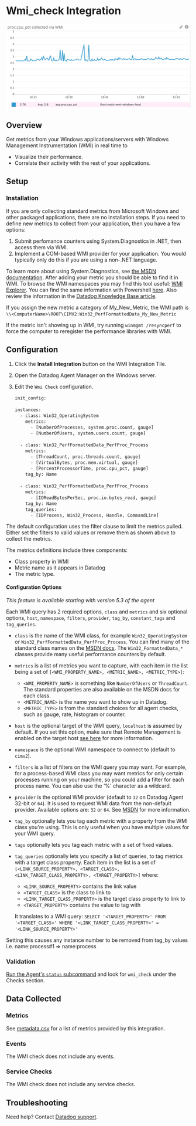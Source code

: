 # Wmi_check Integration

![WMI metric][1]

## Overview

Get metrics from your Windows applications/servers with Windows Management Instrumentation (WMI) in real time to

* Visualize their performance.
* Correlate their activity with the rest of your applications.

## Setup
### Installation

If you are only collecting standard metrics from Microsoft Windows and other packaged applications, there are no installation steps. If you need to define new metrics to collect from your application, then you have a few options:

1.  Submit perfomance counters using System.Diagnostics in .NET, then access them via WMI.
2.  Implement a COM-based WMI provider for your application. You would typically only do this if you are using a non-.NET language.

To learn more about using System.Diagnostics, see [the MSDN documentation][2]. After adding your metric you should be able to find it in WMI. To browse the WMI namespaces you may find this tool useful: [WMI Explorer][3]. You can find the same information with Powershell [here][4]. Also review the information in the [Datadog Knowledge Base article][5].

If you assign the new metric a category of My_New_Metric, the WMI path is
`\\<ComputerName>\ROOT\CIMV2:Win32_PerfFormattedData_My_New_Metric`

If the metric isn't showing up in WMI, try running `winmgmt /resyncperf` to force the computer to reregister the performance libraries with WMI.


## Configuration

1.  Click the **Install Integration** button on the WMI Integration Tile.
2.  Open the Datadog Agent Manager on the Windows server.
3.  Edit the `Wmi Check` configuration.

        init_config:

        instances:
          - class: Win32_OperatingSystem
            metrics:
              - [NumberOfProcesses, system.proc.count, gauge]
              - [NumberOfUsers, system.users.count, gauge]

          - class: Win32_PerfFormattedData_PerfProc_Process
            metrics:
              - [ThreadCount, proc.threads.count, gauge]
              - [VirtualBytes, proc.mem.virtual, gauge]
              - [PercentProcessorTime, proc.cpu_pct, gauge]
            tag_by: Name

          - class: Win32_PerfFormattedData_PerfProc_Process
            metrics:
              - [IOReadBytesPerSec, proc.io.bytes_read, gauge]
            tag_by: Name
            tag_queries:
              - [IDProcess, Win32_Process, Handle, CommandLine]

<div class="alert alert-info">
The default configuration uses the filter clause to limit the metrics pulled. Either set the filters to valid values or remove them as shown above to collect the metrics.
</div>

The metrics definitions include three components:

* Class property in WMI
* Metric name as it appears in Datadog
* The metric type.

#### Configuration Options
*This feature is available starting with version 5.3 of the agent*

Each WMI query has 2 required options, `class` and `metrics` and six optional options, `host`, `namespace`, `filters`, `provider`, `tag_by`, `constant_tags` and `tag_queries`.

* `class` is the name of the WMI class, for example `Win32_OperatingSystem` or `Win32_PerfFormattedData_PerfProc_Process`. You can find many of the standard class names on the [MSDN docs][6]. The `Win32_FormattedData_*` classes provide many useful performance counters by default.

* `metrics` is a list of metrics you want to capture, with each item in the
list being a set of `[<WMI_PROPERTY_NAME>, <METRIC_NAME>, <METRIC_TYPE>]`: 
  *  `<WMI_PROPERTY_NAME>` is something like `NumberOfUsers` or `ThreadCount`. The standard properties are also available on the MSDN docs for each class.
  *  `<METRIC_NAME>` is the name you want to show up in Datadog.
  * `<METRIC_TYPE>` is from the standard choices for all agent checks, such as gauge, rate, histogram or counter.

* `host` is the optional target of the WMI query, `localhost` is assumed by default. If you set this option, make sure that Remote Management is enabled on the target host [see here][7] for more information.

* `namespace` is the optional WMI namespace to connect to (default to `cimv2`).

* `filters` is a list of filters on the WMI query you may want. For example, for a process-based WMI class you may want metrics for only certain processes running on your machine, so you could add a filter for each process name. You can also use the '%' character as a wildcard.

* `provider` is the optional WMI provider (default to `32` on Datadog Agent 32-bit or `64`). It is used to request WMI data from the non-default provider. Available options are: `32` or `64`.
See [MSDN][8] for more information.

* `tag_by` optionally lets you tag each metric with a property from the WMI class you're using. This is only useful when you have multiple values for your WMI query.

* `tags` optionally lets you tag each metric with a set of fixed values.

* `tag_queries` optionally lets you specify a list of queries, to tag metrics with a target class property. Each item in the list is a set of `[<LINK_SOURCE_PROPERTY>, <TARGET_CLASS>, <LINK_TARGET_CLASS_PROPERTY>, <TARGET_PROPERTY>]` where:
  * `<LINK_SOURCE_PROPERTY>` contains the link value
  * `<TARGET_CLASS>` is the class to link to
  * `<LINK_TARGET_CLASS_PROPERTY>` is the target class property to link to
  * `<TARGET_PROPERTY>` contains the value to tag with

  It translates to a WMI query:
  `SELECT '<TARGET_PROPERTY>' FROM '<TARGET_CLASS>' WHERE '<LINK_TARGET_CLASS_PROPERTY>' = '<LINK_SOURCE_PROPERTY>'`

<div class="alert alert-info">
Setting this causes any instance number to be removed from tag_by values i.e. name:process#1 => name:process
</div>

### Validation

[Run the Agent's `status` subcommand][9] and look for `wmi_check` under the Checks section.

## Data Collected
### Metrics
See [metadata.csv][10] for a list of metrics provided by this integration.

### Events
The WMI check does not include any events.

### Service Checks
The WMI check does not include any service checks.

## Troubleshooting
Need help? Contact [Datadog support][11].

[1]: https://raw.githubusercontent.com/DataDog/integrations-core/master/wmi_check/images/wmimetric.png
[2]: https://msdn.microsoft.com/en-us/library/system.diagnostics.performancecounter(v=vs.110.aspx)
[3]: https://wmie.codeplex.com
[4]: https://msdn.microsoft.com/en-us/powershell/scripting/getting-started/cookbooks/getting-wmi-objects--get-wmiobject-
[5]: https://docs.datadoghq.com/integrations/faq/how-to-retrieve-wmi-metrics
[6]: https://msdn.microsoft.com/en-us/library/windows/desktop/aa394084.aspx
[7]: https://technet.microsoft.com/en-us/library/Hh921475.aspx
[8]: https://msdn.microsoft.com/en-us/library/aa393067.aspx
[9]: https://docs.datadoghq.com/agent/guide/agent-commands/?tab=agentv6#agent-status-and-information
[10]: https://github.com/DataDog/integrations-core/blob/master/wmi_check/metadata.csv
[11]: https://docs.datadoghq.com/help
